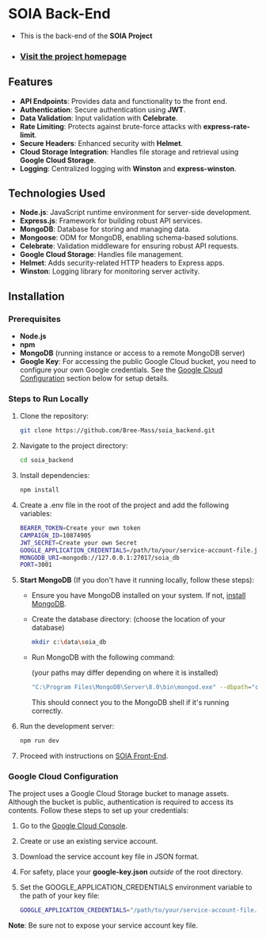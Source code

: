 # SOIA Back-End

- This is the back-end of the **SOIA Project**

- ### [Visit the project homepage](https://soia.home.kg)

## Features

- **API Endpoints**: Provides data and functionality to the front end.
- **Authentication**: Secure authentication using **JWT**.
- **Data Validation**: Input validation with **Celebrate**.
- **Rate Limiting**: Protects against brute-force attacks with **express-rate-limit**.
- **Secure Headers**: Enhanced security with **Helmet**.
- **Cloud Storage Integration**: Handles file storage and retrieval using **Google Cloud Storage**.
- **Logging**: Centralized logging with **Winston** and **express-winston**.

## Technologies Used

- **Node.js**: JavaScript runtime environment for server-side development.
- **Express.js**: Framework for building robust API services.
- **MongoDB**: Database for storing and managing data.
- **Mongoose**: ODM for MongoDB, enabling schema-based solutions.
- **Celebrate**: Validation middleware for ensuring robust API requests.
- **Google Cloud Storage**: Handles file management.
- **Helmet**: Adds security-related HTTP headers to Express apps.
- **Winston**: Logging library for monitoring server activity.

## Installation

### Prerequisites

- **Node.js**
- **npm**
- **MongoDB** (running instance or access to a remote MongoDB server)
- **Google Key**: For accessing the public Google Cloud bucket, you need to configure your own Google credentials. See the [Google Cloud Configuration](#google-cloud-configuration) section below for setup details.

### Steps to Run Locally

1. Clone the repository:

   ```bash
   git clone https://github.com/Bree-Mass/soia_backend.git

   ```

2. Navigate to the project directory:

   ```bash
   cd soia_backend
   ```

3. Install dependencies:

   ```bash
   npm install
   ```

4. Create a .env file in the root of the project and add the following variables:

   ```bash
   BEARER_TOKEN=Create your own token
   CAMPAIGN_ID=10874905
   JWT_SECRET=Create your own Secret
   GOOGLE_APPLICATION_CREDENTIALS=/path/to/your/service-account-file.json
   MONGODB_URI=mongodb://127.0.0.1:27017/soia_db
   PORT=3001
   ```

5. **Start MongoDB** (If you don't have it running locally, follow these steps):

   - Ensure you have MongoDB installed on your system. If not, [install MongoDB](https://www.mongodb.com/try/download/community).

   - Create the database directory:
     (choose the location of your database)

     ```bash
     mkdir c:\data\soia_db
     ```

   - Run MongoDB with the following command:

     (your paths may differ depending on where it is installed)

     ```bash
     "C:\Program Files\MongoDB\Server\8.0\bin\mongod.exe" --dbpath="c:\data\soia_db"
     ```

     This should connect you to the MongoDB shell if it's running correctly.

6. Run the development server:

   ```bash
   npm run dev
   ```

7. Proceed with instructions on [SOIA Front-End](https://github.com/Bree-Mass/soia_frontend/blob/main/README.md).

### Google Cloud Configuration

The project uses a Google Cloud Storage bucket to manage assets. Although the bucket is public, authentication is required to access its contents. Follow these steps to set up your credentials:

1. Go to the [Google Cloud Console](https://console.cloud.google.com/).
2. Create or use an existing service account.
3. Download the service account key file in JSON format.
4. For safety, place your **google-key.json** _outside_ of the root directory.
5. Set the GOOGLE_APPLICATION_CREDENTIALS environment variable to the path of your key file:

   ```bash
   GOOGLE_APPLICATION_CREDENTIALS="/path/to/your/service-account-file.json"
   ```

**Note**:
Be sure not to expose your service account key file.
